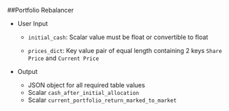 ##Portfolio Rebalancer

- User Input
    - `initial_cash`: Scalar value must be float or convertible to
    float
      
    - `prices_dict`: Key value pair of equal length containing 2 keys
    `Share Price` and `Current Price`
      
- Output
    - JSON object for all required table values
    - Scalar `cash_after_initial_allocation`
    - Scalar `current_portfolio_return_marked_to_market`